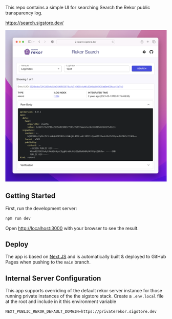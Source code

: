 This repo contains a simple UI for searching Search the Rekor public transparency log.

https://search.sigstore.dev/

![Rekor UI Screenshot](assets/screenshot2.png)

## Getting Started

First, run the development server:

```bash
npm run dev
```

Open [http://localhost:3000](http://localhost:3000) with your browser to see the result.

## Deploy

The app is based on [Next.JS](https://nextjs.org/) and is automatically built & deployed to GitHub Pages when pushing to the `main` branch.

## Internal Server Configuration

This app supports overriding of the default rekor server instance for those running private instances of the the sigstore stack.
Create a `.env.local` file at the root and include in it this environment variable

```properties
NEXT_PUBLIC_REKOR_DEFAULT_DOMAIN=https://privaterekor.sigstore.dev
```
